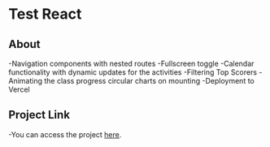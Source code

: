 # Test React

## About

-Navigation components with nested routes
-Fullscreen toggle
-Calendar functionality with dynamic updates for the activities
-Filtering Top Scorers
-Animating the class progress circular charts on mounting
-Deployment to Vercel

## Project Link

-You can access the project [here](/).